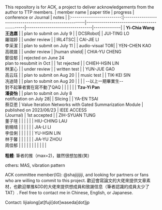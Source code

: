 This repository is for ACK, a project to deliver acknowledgements from the author to TTP members.
|         member name        | paper title                                              | progress                                     | conference or Journal | notes        |
|:--------------------------:|----------------------------------------------------------|----------------------------------------------|----------------------------------|--------------|
| **Yi-Chia Wang<br>王逸嘉** |                                                          | plan to submit on July 9                     |                                  | DCSRobot|
|    JUI-TING LO<br>羅瑞婷   |                                                          | under review                                 |                                  | IRL4TSC|
|    CAI-JIE LI<br>李采潔    |                                                          | plan to submit on July 11                     |                                  | audio-visual TOR|
|   YEN-CHEN KAO<br>高硯晨   |                                                          | under review                                 |                                  |human shield|
|   CHIA-YU CHENG<br>鄭佳郁  |                                                          | rejected on June 24<br>plan to resubmit in Oct |                                  | 1st rejected |
|  CHIEH-HSIN LIN<br>林潔心  |                                                          | under review                                 |                                  | written test |
|    YUN-JUE GAO<br>高云珏   |                                                          | plan to submit on Aug 20                     |                                  | music test |
|    TIK-KEI SIN<br>冼迪琦   |                                                          | plan to submit on Aug 20                     |                                  |              |
|   --以上一期畢業生--<br>對不起筆者實在寫不動了QAQ   |                                                          |                                              |                                  |              |
|  **Tzu-Yi Pan<br>潘姿怡**  |                                                          | plan to submit on July 8<br>notification on July 28|                                  | Slicing |
|    YA-EN TSAI<br>蔡亞恩    | Value Iteration Networks with Gated Summarization Module | published on 2023/06/23                      | IEEE ACCESS<br>(Journal)              | 1st accepted |
|  ZIH-SYUAN TUNG<br>董子瑄  |                                                          |                                              |                                  |              |
|   HIU-CHING LAU<br>劉曉晴  |                                                          |                                              |                                  |              |
|     JIA-LI LI<br>李佳俐    |                                                          |                                              |                                  |              |
|    YU-HSIN LIN<br>林于馨   |                                                          |                                              |                                  |              |
|    JIA-YU ZHOU<br>周佳郁   |                                                          |                                              |                                  |              |
|                            |                                                          |                                              |                                  |              |


**粗體**: 筆者的推（max=2)，雖然很想加推(笑)

others: MAS, vibration pattern

ACK committee member(IG): @shajijijiji, and looking for partners or fans who are willing to commit to this project. 歡迎會寫論文的大佬來提供文章素材，也歡迎單推&DD的大佬來提供想成員和致謝信息（筆者認識的成員太少了TAT）. Feel free to contact me in Chinese, English, or Japanese.

Contact: lijialong[at]fuji[dot]waseda[dot]jp
